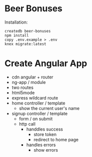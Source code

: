 # Beer Bonuses

Installation:

```
createdb beer-bonuses
npm install
copy .env.example > .env
knex migrate:latest
```

# Create Angular App

- cdn angular + router
- ng-app / module
- two routes
- html5mode
- express wildcard route
- home controller / template
    - show the current user's name
- signup controller / template
    - form / on submit
    - http call
        - handdles success
            - store token
            - redirect to home page
        - handles errors
            - show errors

